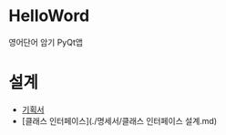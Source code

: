 # HelloWord
영어단어 암기 PyQt앱

# 설계
 - [기획서](https://docs.google.com/presentation/d/1nMkTrLpgZjENq0rEUNZ1xIjNCk5N3M9XmNbTONF8Ra4/edit#slide=id.p)
 - [클래스 인터페이스](./명세서/클래스 인터페이스 설계.md)